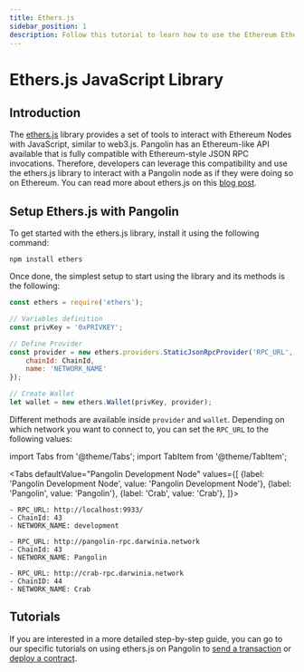 ```yaml
---
title: Ethers.js
sidebar_position: 1
description: Follow this tutorial to learn how to use the Ethereum EtherJS Library to deploy Solidity smart contracts to Pangolin.
---
```

# Ethers.js JavaScript Library

## Introduction

The [ethers.js](https://docs.ethers.io/) library provides a set of tools to interact with Ethereum Nodes with JavaScript, similar to web3.js. Pangolin has an Ethereum-like API available that is fully compatible with Ethereum-style JSON RPC invocations. Therefore, developers can leverage this compatibility and use the ethers.js library to interact with a Pangolin node as if they were doing so on Ethereum. You can read more about ethers.js on this [blog post](https://medium.com/l4-media/announcing-ethers-js-a-web3-alternative-6f134fdd06f3).

## Setup Ethers.js with Pangolin

To get started with the ethers.js library, install it using the following command:

```
npm install ethers
```

Once done, the simplest setup to start using the library and its methods is the following:

```js
const ethers = require('ethers');

// Variables definition
const privKey = '0xPRIVKEY';

// Define Provider
const provider = new ethers.providers.StaticJsonRpcProvider('RPC_URL', {
    chainId: ChainId,
    name: 'NETWORK_NAME'
});

// Create Wallet
let wallet = new ethers.Wallet(privKey, provider);
```

Different methods are available inside `provider` and `wallet`. Depending on which network you want to connect to, you can set the `RPC_URL` to the following values:

import Tabs from '@theme/Tabs';
import TabItem from '@theme/TabItem';

<Tabs
  defaultValue="Pangolin Development Node"
  values={[
    {label: 'Pangolin Development Node', value: 'Pangolin Development Node'},
    {label: 'Pangolin', value: 'Pangolin'},
    {label: 'Crab', value: 'Crab'},
  ]}>
  <TabItem value="Pangolin Development Node">

```
- RPC_URL: http://localhost:9933/
- ChainId: 43
- NETWORK_NAME: development
```

  </TabItem>
  <TabItem value="Pangolin">

```
- RPC_URL: http://pangolin-rpc.darwinia.network
- ChainId: 43
- NETWORK_NAME: Pangolin
```

  </TabItem>
  <TabItem value="Crab">

```
- RPC_URL: http://crab-rpc.darwinia.network
- ChainID: 44
- NETWORK_NAME: Crab
```

  </TabItem>
</Tabs>

## Tutorials

If you are interested in a more detailed step-by-step guide, you can go to our specific tutorials on using ethers.js on Pangolin to [send a transaction](/builders/interact/eth-libraries/send-transaction/) or [deploy a contract](/builders/interact/eth-libraries/deploy-contract/).

